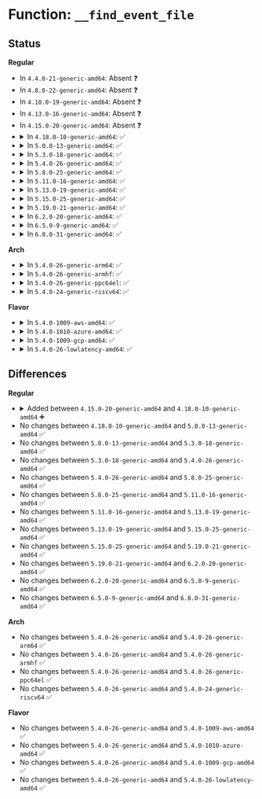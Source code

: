 # Function: <code>__find_event_file</code>

## Status
<b>Regular</b>
<ul>
<li>
In <code>4.4.0-21-generic-amd64</code>: Absent ❓
</li>
<li>
In <code>4.8.0-22-generic-amd64</code>: Absent ❓
</li>
<li>
In <code>4.10.0-19-generic-amd64</code>: Absent ❓
</li>
<li>
In <code>4.13.0-16-generic-amd64</code>: Absent ❓
</li>
<li>
In <code>4.15.0-20-generic-amd64</code>: Absent ❓
</li>
<li>
<details>
<summary>In <code>4.18.0-10-generic-amd64</code>: ✅</summary>

```c
struct trace_event_file * __find_event_file(struct trace_array * tr, const char * system, const char * event)
```

```json
{
  "name": "__find_event_file",
  "collision_type": "Unique Global",
  "inline_type": "No",
  "funcs": [
    {
      "addr": 18446744071580508192,
      "name": "__find_event_file",
      "external": true,
      "loc": "kernel/trace/trace_events.c:2480",
      "file": "kernel/trace/trace_events.c",
      "inline": "seen, unknown",
      "caller_inline": [],
      "caller_func": [
        "kernel/trace/trace.c:init_tracer_tracefs",
        "kernel/trace/trace_events.c:find_event_file",
        "kernel/trace/trace_events_hist.c:event_hist_trigger_func"
      ]
    }
  ],
  "symbols": [
    {
      "addr": 18446744071580508192,
      "name": "__find_event_file",
      "section": ".text",
      "bind": "STB_GLOBAL",
      "size": 125
    }
  ]
}
```
</details>
</li>
<li>
<details>
<summary>In <code>5.0.0-13-generic-amd64</code>: ✅</summary>

```c
struct trace_event_file * __find_event_file(struct trace_array * tr, const char * system, const char * event)
```

```json
{
  "name": "__find_event_file",
  "collision_type": "Unique Global",
  "inline_type": "No",
  "funcs": [
    {
      "addr": 18446744071580565888,
      "name": "__find_event_file",
      "external": true,
      "loc": "kernel/trace/trace_events.c:2481",
      "file": "kernel/trace/trace_events.c",
      "inline": "seen, unknown",
      "caller_inline": [],
      "caller_func": [
        "kernel/trace/trace.c:init_tracer_tracefs",
        "kernel/trace/trace_events.c:find_event_file",
        "kernel/trace/trace_events_hist.c:create_hist_data"
      ]
    }
  ],
  "symbols": [
    {
      "addr": 18446744071580565888,
      "name": "__find_event_file",
      "section": ".text",
      "bind": "STB_GLOBAL",
      "size": 125
    }
  ]
}
```
</details>
</li>
<li>
<details>
<summary>In <code>5.3.0-18-generic-amd64</code>: ✅</summary>

```c
struct trace_event_file * __find_event_file(struct trace_array * tr, const char * system, const char * event)
```

```json
{
  "name": "__find_event_file",
  "collision_type": "Unique Global",
  "inline_type": "No",
  "funcs": [
    {
      "addr": 18446744071580622896,
      "name": "__find_event_file",
      "external": true,
      "loc": "kernel/trace/trace_events.c:2471",
      "file": "kernel/trace/trace_events.c",
      "inline": "seen, unknown",
      "caller_inline": [],
      "caller_func": [
        "kernel/trace/trace.c:init_tracer_tracefs",
        "kernel/trace/trace_events.c:find_event_file",
        "kernel/trace/trace_events_hist.c:create_hist_data",
        "kernel/trace/trace_events_hist.c:create_field_var_hist"
      ]
    }
  ],
  "symbols": [
    {
      "addr": 18446744071580622896,
      "name": "__find_event_file",
      "section": ".text",
      "bind": "STB_GLOBAL",
      "size": 128
    }
  ]
}
```
</details>
</li>
<li>
<details>
<summary>In <code>5.4.0-26-generic-amd64</code>: ✅</summary>

```c
struct trace_event_file * __find_event_file(struct trace_array * tr, const char * system, const char * event)
```

```json
{
  "name": "__find_event_file",
  "collision_type": "Unique Global",
  "inline_type": "No",
  "funcs": [
    {
      "addr": 18446744071580669616,
      "name": "__find_event_file",
      "external": true,
      "loc": "kernel/trace/trace_events.c:2470",
      "file": "kernel/trace/trace_events.c",
      "inline": "seen, unknown",
      "caller_inline": [],
      "caller_func": [
        "kernel/trace/trace.c:init_tracer_tracefs",
        "kernel/trace/trace_events.c:find_event_file",
        "kernel/trace/trace_events_hist.c:create_hist_data",
        "kernel/trace/trace_events_hist.c:create_field_var_hist"
      ]
    }
  ],
  "symbols": [
    {
      "addr": 18446744071580669616,
      "name": "__find_event_file",
      "section": ".text",
      "bind": "STB_GLOBAL",
      "size": 128
    }
  ]
}
```
</details>
</li>
<li>
<details>
<summary>In <code>5.8.0-25-generic-amd64</code>: ✅</summary>

```c
struct trace_event_file * __find_event_file(struct trace_array * tr, const char * system, const char * event)
```

```json
{
  "name": "__find_event_file",
  "collision_type": "Unique Global",
  "inline_type": "No",
  "funcs": [
    {
      "addr": 18446744071580773008,
      "name": "__find_event_file",
      "external": true,
      "loc": "kernel/trace/trace_events.c:2675",
      "file": "kernel/trace/trace_events.c",
      "inline": "seen, unknown",
      "caller_inline": [],
      "caller_func": [
        "kernel/trace/trace.c:init_tracer_tracefs",
        "kernel/trace/trace_events.c:event_enable_func",
        "kernel/trace/trace_events.c:trace_get_event_file",
        "kernel/trace/trace_events_hist.c:onmatch_parse",
        "kernel/trace/trace_events_hist.c:create_field_var_hist"
      ]
    }
  ],
  "symbols": [
    {
      "addr": 18446744071580773008,
      "name": "__find_event_file",
      "section": ".text",
      "bind": "STB_GLOBAL",
      "size": 128
    }
  ]
}
```
</details>
</li>
<li>
<details>
<summary>In <code>5.11.0-16-generic-amd64</code>: ✅</summary>

```c
struct trace_event_file * __find_event_file(struct trace_array * tr, const char * system, const char * event)
```

```json
{
  "name": "__find_event_file",
  "collision_type": "Unique Global",
  "inline_type": "No",
  "funcs": [
    {
      "addr": 18446744071580761616,
      "name": "__find_event_file",
      "external": true,
      "loc": "kernel/trace/trace_events.c:2691",
      "file": "kernel/trace/trace_events.c",
      "inline": "seen, unknown",
      "caller_inline": [],
      "caller_func": [
        "kernel/trace/trace.c:init_tracer_tracefs",
        "kernel/trace/trace_events.c:event_enable_func",
        "kernel/trace/trace_events.c:trace_get_event_file",
        "kernel/trace/trace_events_hist.c:onmatch_parse",
        "kernel/trace/trace_events_hist.c:create_field_var_hist"
      ]
    }
  ],
  "symbols": [
    {
      "addr": 18446744071580761616,
      "name": "__find_event_file",
      "section": ".text",
      "bind": "STB_GLOBAL",
      "size": 128
    }
  ]
}
```
</details>
</li>
<li>
<details>
<summary>In <code>5.13.0-19-generic-amd64</code>: ✅</summary>

```c
struct trace_event_file * __find_event_file(struct trace_array * tr, const char * system, const char * event)
```

```json
{
  "name": "__find_event_file",
  "collision_type": "Unique Global",
  "inline_type": "No",
  "funcs": [
    {
      "addr": 18446744071580767488,
      "name": "__find_event_file",
      "external": true,
      "loc": "kernel/trace/trace_events.c:2902",
      "file": "kernel/trace/trace_events.c",
      "inline": "seen, unknown",
      "caller_inline": [],
      "caller_func": [
        "kernel/trace/trace.c:init_tracer_tracefs",
        "kernel/trace/trace_events.c:event_enable_func",
        "kernel/trace/trace_events.c:trace_get_event_file",
        "kernel/trace/trace_events_hist.c:onmatch_parse",
        "kernel/trace/trace_events_hist.c:create_field_var_hist"
      ]
    }
  ],
  "symbols": [
    {
      "addr": 18446744071580767488,
      "name": "__find_event_file",
      "section": ".text",
      "bind": "STB_GLOBAL",
      "size": 128
    }
  ]
}
```
</details>
</li>
<li>
<details>
<summary>In <code>5.15.0-25-generic-amd64</code>: ✅</summary>

```c
struct trace_event_file * __find_event_file(struct trace_array * tr, const char * system, const char * event)
```

```json
{
  "name": "__find_event_file",
  "collision_type": "Unique Global",
  "inline_type": "No",
  "funcs": [
    {
      "addr": 18446744071580951360,
      "name": "__find_event_file",
      "external": true,
      "loc": "kernel/trace/trace_events.c:2919",
      "file": "kernel/trace/trace_events.c",
      "inline": "seen, unknown",
      "caller_inline": [],
      "caller_func": [
        "kernel/trace/trace.c:init_tracer_tracefs",
        "kernel/trace/trace_events.c:event_enable_func",
        "kernel/trace/trace_events.c:trace_get_event_file",
        "kernel/trace/trace_events_hist.c:onmatch_parse",
        "kernel/trace/trace_events_hist.c:create_field_var_hist"
      ]
    }
  ],
  "symbols": [
    {
      "addr": 18446744071580951360,
      "name": "__find_event_file",
      "section": ".text",
      "bind": "STB_GLOBAL",
      "size": 128
    }
  ]
}
```
</details>
</li>
<li>
<details>
<summary>In <code>5.19.0-21-generic-amd64</code>: ✅</summary>

```c
struct trace_event_file * __find_event_file(struct trace_array * tr, const char * system, const char * event)
```

```json
{
  "name": "__find_event_file",
  "collision_type": "Unique Global",
  "inline_type": "No",
  "funcs": [
    {
      "addr": 18446744071581194048,
      "name": "__find_event_file",
      "external": true,
      "loc": "kernel/trace/trace_events.c:3022",
      "file": "kernel/trace/trace_events.c",
      "inline": "seen, unknown",
      "caller_inline": [],
      "caller_func": [
        "kernel/trace/trace.c:init_tracer_tracefs",
        "kernel/trace/trace_events.c:event_enable_func",
        "kernel/trace/trace_events.c:trace_get_event_file",
        "kernel/trace/trace_events_hist.c:onmatch_parse",
        "kernel/trace/trace_events_hist.c:create_field_var_hist"
      ]
    }
  ],
  "symbols": [
    {
      "addr": 18446744071581194048,
      "name": "__find_event_file",
      "section": ".text",
      "bind": "STB_GLOBAL",
      "size": 142
    }
  ]
}
```
</details>
</li>
<li>
<details>
<summary>In <code>6.2.0-20-generic-amd64</code>: ✅</summary>

```c
struct trace_event_file * __find_event_file(struct trace_array * tr, const char * system, const char * event)
```

```json
{
  "name": "__find_event_file",
  "collision_type": "Unique Global",
  "inline_type": "No",
  "funcs": [
    {
      "addr": 18446744071581511248,
      "name": "__find_event_file",
      "external": true,
      "loc": "kernel/trace/trace_events.c:3113",
      "file": "kernel/trace/trace_events.c",
      "inline": "seen, unknown",
      "caller_inline": [],
      "caller_func": [
        "kernel/trace/trace.c:init_tracer_tracefs",
        "kernel/trace/trace_events.c:event_enable_func",
        "kernel/trace/trace_events.c:trace_get_event_file",
        "kernel/trace/trace_events_hist.c:onmatch_parse",
        "kernel/trace/trace_events_hist.c:create_field_var_hist"
      ]
    }
  ],
  "symbols": [
    {
      "addr": 18446744071581511248,
      "name": "__find_event_file",
      "section": ".text",
      "bind": "STB_GLOBAL",
      "size": 142
    }
  ]
}
```
</details>
</li>
<li>
<details>
<summary>In <code>6.5.0-9-generic-amd64</code>: ✅</summary>

```c
struct trace_event_file * __find_event_file(struct trace_array * tr, const char * system, const char * event)
```

```json
{
  "name": "__find_event_file",
  "collision_type": "Unique Global",
  "inline_type": "No",
  "funcs": [
    {
      "addr": 18446744071581629856,
      "name": "__find_event_file",
      "external": true,
      "loc": "kernel/trace/trace_events.c:3107",
      "file": "kernel/trace/trace_events.c",
      "inline": "seen, unknown",
      "caller_inline": [],
      "caller_func": [
        "kernel/trace/trace.c:init_tracer_tracefs",
        "kernel/trace/trace_events.c:event_enable_func",
        "kernel/trace/trace_events.c:trace_get_event_file",
        "kernel/trace/trace_events_hist.c:onmatch_parse",
        "kernel/trace/trace_events_hist.c:create_field_var_hist"
      ]
    }
  ],
  "symbols": [
    {
      "addr": 18446744071581629856,
      "name": "__find_event_file",
      "section": ".text",
      "bind": "STB_GLOBAL",
      "size": 142
    }
  ]
}
```
</details>
</li>
<li>
<details>
<summary>In <code>6.8.0-31-generic-amd64</code>: ✅</summary>

```c
struct trace_event_file * __find_event_file(struct trace_array * tr, const char * system, const char * event)
```

```json
{
  "name": "__find_event_file",
  "collision_type": "Unique Global",
  "inline_type": "No",
  "funcs": [
    {
      "addr": 18446744071581743680,
      "name": "__find_event_file",
      "external": true,
      "loc": "kernel/trace/trace_events.c:3299",
      "file": "kernel/trace/trace_events.c",
      "inline": "seen, unknown",
      "caller_inline": [],
      "caller_func": [
        "kernel/trace/trace.c:init_tracer_tracefs",
        "kernel/trace/trace_events.c:event_enable_func",
        "kernel/trace/trace_events.c:trace_get_event_file",
        "kernel/trace/trace_events_hist.c:onmatch_parse",
        "kernel/trace/trace_events_hist.c:create_field_var_hist"
      ]
    }
  ],
  "symbols": [
    {
      "addr": 18446744071581743680,
      "name": "__find_event_file",
      "section": ".text",
      "bind": "STB_GLOBAL",
      "size": 142
    }
  ]
}
```
</details>
</li>
</ul>
<b>Arch</b>
<ul>
<li>
<details>
<summary>In <code>5.4.0-26-generic-arm64</code>: ✅</summary>

```c
struct trace_event_file * __find_event_file(struct trace_array * tr, const char * system, const char * event)
```

```json
{
  "name": "__find_event_file",
  "collision_type": "Unique Global",
  "inline_type": "No",
  "funcs": [
    {
      "addr": 18446603336491977184,
      "name": "__find_event_file",
      "external": true,
      "loc": "kernel/trace/trace_events.c:2470",
      "file": "kernel/trace/trace_events.c",
      "inline": "seen, unknown",
      "caller_inline": [],
      "caller_func": [
        "kernel/trace/trace.c:init_tracer_tracefs",
        "kernel/trace/trace_events.c:find_event_file",
        "kernel/trace/trace_events_hist.c:create_hist_data",
        "kernel/trace/trace_events_hist.c:create_field_var_hist"
      ]
    }
  ],
  "symbols": [
    {
      "addr": 18446603336491977184,
      "name": "__find_event_file",
      "section": ".text",
      "bind": "STB_GLOBAL",
      "size": 184
    }
  ]
}
```
</details>
</li>
<li>
<details>
<summary>In <code>5.4.0-26-generic-armhf</code>: ✅</summary>

```c
struct trace_event_file * __find_event_file(struct trace_array * tr, const char * system, const char * event)
```

```json
{
  "name": "__find_event_file",
  "collision_type": "Unique Global",
  "inline_type": "No",
  "funcs": [
    {
      "addr": 3225912036,
      "name": "__find_event_file",
      "external": true,
      "loc": "kernel/trace/trace_events.c:2470",
      "file": "kernel/trace/trace_events.c",
      "inline": "seen, unknown",
      "caller_inline": [],
      "caller_func": [
        "kernel/trace/trace.c:init_tracer_tracefs",
        "kernel/trace/trace_events.c:find_event_file"
      ]
    }
  ],
  "symbols": [
    {
      "addr": 3225912036,
      "name": "__find_event_file",
      "section": ".text",
      "bind": "STB_GLOBAL",
      "size": 156
    }
  ]
}
```
</details>
</li>
<li>
<details>
<summary>In <code>5.4.0-26-generic-ppc64el</code>: ✅</summary>

```c
struct trace_event_file * __find_event_file(struct trace_array * tr, const char * system, const char * event)
```

```json
{
  "name": "__find_event_file",
  "collision_type": "Unique Global",
  "inline_type": "No",
  "funcs": [
    {
      "addr": 13835058055285094720,
      "name": "__find_event_file",
      "external": true,
      "loc": "kernel/trace/trace_events.c:2470",
      "file": "kernel/trace/trace_events.c",
      "inline": "seen, unknown",
      "caller_inline": [],
      "caller_func": [
        "kernel/trace/trace.c:init_tracer_tracefs",
        "kernel/trace/trace_events.c:find_event_file",
        "kernel/trace/trace_events_hist.c:create_hist_data",
        "kernel/trace/trace_events_hist.c:create_field_var_hist"
      ]
    }
  ],
  "symbols": [
    {
      "addr": 13835058055285094720,
      "name": "__find_event_file",
      "section": ".text",
      "bind": "STB_GLOBAL",
      "size": 920
    }
  ]
}
```
</details>
</li>
<li>
<details>
<summary>In <code>5.4.0-24-generic-riscv64</code>: ✅</summary>

```c
struct trace_event_file * __find_event_file(struct trace_array * tr, const char * system, const char * event)
```

```json
{
  "name": "__find_event_file",
  "collision_type": "Unique Global",
  "inline_type": "No",
  "funcs": [
    {
      "addr": 18446743936272247586,
      "name": "__find_event_file",
      "external": true,
      "loc": "kernel/trace/trace_events.c:2470",
      "file": "kernel/trace/trace_events.c",
      "inline": "seen, unknown",
      "caller_inline": [],
      "caller_func": [
        "kernel/trace/trace.c:init_tracer_tracefs",
        "kernel/trace/trace_events.c:find_event_file"
      ]
    }
  ],
  "symbols": [
    {
      "addr": 18446743936272247586,
      "name": "__find_event_file",
      "section": ".text",
      "bind": "STB_GLOBAL",
      "size": 126
    }
  ]
}
```
</details>
</li>
</ul>
<b>Flavor</b>
<ul>
<li>
<details>
<summary>In <code>5.4.0-1009-aws-amd64</code>: ✅</summary>

```c
struct trace_event_file * __find_event_file(struct trace_array * tr, const char * system, const char * event)
```

```json
{
  "name": "__find_event_file",
  "collision_type": "Unique Global",
  "inline_type": "No",
  "funcs": [
    {
      "addr": 18446744071580638416,
      "name": "__find_event_file",
      "external": true,
      "loc": "kernel/trace/trace_events.c:2470",
      "file": "kernel/trace/trace_events.c",
      "inline": "seen, unknown",
      "caller_inline": [],
      "caller_func": [
        "kernel/trace/trace.c:init_tracer_tracefs",
        "kernel/trace/trace_events.c:find_event_file",
        "kernel/trace/trace_events_hist.c:create_hist_data",
        "kernel/trace/trace_events_hist.c:create_field_var_hist"
      ]
    }
  ],
  "symbols": [
    {
      "addr": 18446744071580638416,
      "name": "__find_event_file",
      "section": ".text",
      "bind": "STB_GLOBAL",
      "size": 128
    }
  ]
}
```
</details>
</li>
<li>
<details>
<summary>In <code>5.4.0-1010-azure-amd64</code>: ✅</summary>

```c
struct trace_event_file * __find_event_file(struct trace_array * tr, const char * system, const char * event)
```

```json
{
  "name": "__find_event_file",
  "collision_type": "Unique Global",
  "inline_type": "No",
  "funcs": [
    {
      "addr": 18446744071580584656,
      "name": "__find_event_file",
      "external": true,
      "loc": "kernel/trace/trace_events.c:2470",
      "file": "kernel/trace/trace_events.c",
      "inline": "seen, unknown",
      "caller_inline": [],
      "caller_func": [
        "kernel/trace/trace.c:init_tracer_tracefs",
        "kernel/trace/trace_events.c:find_event_file",
        "kernel/trace/trace_events_hist.c:create_hist_data",
        "kernel/trace/trace_events_hist.c:create_field_var_hist"
      ]
    }
  ],
  "symbols": [
    {
      "addr": 18446744071580584656,
      "name": "__find_event_file",
      "section": ".text",
      "bind": "STB_GLOBAL",
      "size": 128
    }
  ]
}
```
</details>
</li>
<li>
<details>
<summary>In <code>5.4.0-1009-gcp-amd64</code>: ✅</summary>

```c
struct trace_event_file * __find_event_file(struct trace_array * tr, const char * system, const char * event)
```

```json
{
  "name": "__find_event_file",
  "collision_type": "Unique Global",
  "inline_type": "No",
  "funcs": [
    {
      "addr": 18446744071580629664,
      "name": "__find_event_file",
      "external": true,
      "loc": "kernel/trace/trace_events.c:2470",
      "file": "kernel/trace/trace_events.c",
      "inline": "seen, unknown",
      "caller_inline": [],
      "caller_func": [
        "kernel/trace/trace.c:init_tracer_tracefs",
        "kernel/trace/trace_events.c:find_event_file",
        "kernel/trace/trace_events_hist.c:create_hist_data",
        "kernel/trace/trace_events_hist.c:create_field_var_hist"
      ]
    }
  ],
  "symbols": [
    {
      "addr": 18446744071580629664,
      "name": "__find_event_file",
      "section": ".text",
      "bind": "STB_GLOBAL",
      "size": 128
    }
  ]
}
```
</details>
</li>
<li>
<details>
<summary>In <code>5.4.0-26-lowlatency-amd64</code>: ✅</summary>

```c
struct trace_event_file * __find_event_file(struct trace_array * tr, const char * system, const char * event)
```

```json
{
  "name": "__find_event_file",
  "collision_type": "Unique Global",
  "inline_type": "No",
  "funcs": [
    {
      "addr": 18446744071580687168,
      "name": "__find_event_file",
      "external": true,
      "loc": "kernel/trace/trace_events.c:2470",
      "file": "kernel/trace/trace_events.c",
      "inline": "seen, unknown",
      "caller_inline": [],
      "caller_func": [
        "kernel/trace/trace.c:init_tracer_tracefs",
        "kernel/trace/trace_events.c:find_event_file",
        "kernel/trace/trace_events_hist.c:create_hist_data",
        "kernel/trace/trace_events_hist.c:create_field_var_hist"
      ]
    }
  ],
  "symbols": [
    {
      "addr": 18446744071580687168,
      "name": "__find_event_file",
      "section": ".text",
      "bind": "STB_GLOBAL",
      "size": 128
    }
  ]
}
```
</details>
</li>
</ul>

## Differences
<b>Regular</b>
<ul>
<li>
<details>
<summary>Added between <code>4.15.0-20-generic-amd64</code> and <code>4.18.0-10-generic-amd64</code> ➕</summary>

```c
struct trace_event_file * __find_event_file(struct trace_array * tr, const char * system, const char * event)
```
</details>
</li>
<li>
No changes between <code>4.18.0-10-generic-amd64</code> and <code>5.0.0-13-generic-amd64</code> ✅
</li>
<li>
No changes between <code>5.0.0-13-generic-amd64</code> and <code>5.3.0-18-generic-amd64</code> ✅
</li>
<li>
No changes between <code>5.3.0-18-generic-amd64</code> and <code>5.4.0-26-generic-amd64</code> ✅
</li>
<li>
No changes between <code>5.4.0-26-generic-amd64</code> and <code>5.8.0-25-generic-amd64</code> ✅
</li>
<li>
No changes between <code>5.8.0-25-generic-amd64</code> and <code>5.11.0-16-generic-amd64</code> ✅
</li>
<li>
No changes between <code>5.11.0-16-generic-amd64</code> and <code>5.13.0-19-generic-amd64</code> ✅
</li>
<li>
No changes between <code>5.13.0-19-generic-amd64</code> and <code>5.15.0-25-generic-amd64</code> ✅
</li>
<li>
No changes between <code>5.15.0-25-generic-amd64</code> and <code>5.19.0-21-generic-amd64</code> ✅
</li>
<li>
No changes between <code>5.19.0-21-generic-amd64</code> and <code>6.2.0-20-generic-amd64</code> ✅
</li>
<li>
No changes between <code>6.2.0-20-generic-amd64</code> and <code>6.5.0-9-generic-amd64</code> ✅
</li>
<li>
No changes between <code>6.5.0-9-generic-amd64</code> and <code>6.8.0-31-generic-amd64</code> ✅
</li>
</ul>
<b>Arch</b>
<ul>
<li>
No changes between <code>5.4.0-26-generic-amd64</code> and <code>5.4.0-26-generic-arm64</code> ✅
</li>
<li>
No changes between <code>5.4.0-26-generic-amd64</code> and <code>5.4.0-26-generic-armhf</code> ✅
</li>
<li>
No changes between <code>5.4.0-26-generic-amd64</code> and <code>5.4.0-26-generic-ppc64el</code> ✅
</li>
<li>
No changes between <code>5.4.0-26-generic-amd64</code> and <code>5.4.0-24-generic-riscv64</code> ✅
</li>
</ul>
<b>Flavor</b>
<ul>
<li>
No changes between <code>5.4.0-26-generic-amd64</code> and <code>5.4.0-1009-aws-amd64</code> ✅
</li>
<li>
No changes between <code>5.4.0-26-generic-amd64</code> and <code>5.4.0-1010-azure-amd64</code> ✅
</li>
<li>
No changes between <code>5.4.0-26-generic-amd64</code> and <code>5.4.0-1009-gcp-amd64</code> ✅
</li>
<li>
No changes between <code>5.4.0-26-generic-amd64</code> and <code>5.4.0-26-lowlatency-amd64</code> ✅
</li>
</ul>
